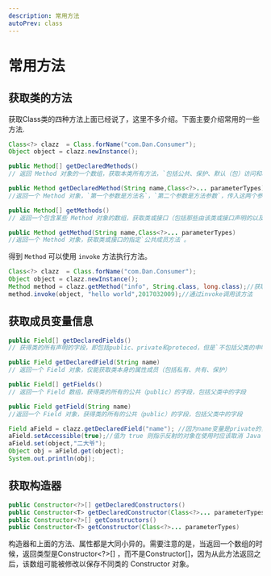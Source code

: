 ```yaml
---
description: 常用方法
autoPrev: class
---
```


# 常用方法

## 获取类的方法

获取Class类的四种方法上面已经说了，这里不多介绍。下面主要介绍常用的一些方法.

```java
Class<?> clazz  = Class.forName("com.Dan.Consumer");
Object object = clazz.newInstance();
```

```java
public Method[] getDeclaredMethods()
// 返回 Method 对象的一个数组，获取本类所有方法，`包括公共、保护、默认（包）访问和私有方法，但不包括继承的方法`。
```

 

```java
public Method getDeclaredMethod(String name,Class<?>... parameterTypes)
//返回一个 Method 对象，`第一个参数是方法名`，`第二个参数是方法参数`，传入这两个参数之后，便可以根据方法名和方法参数通过反射获取带有参数的方法
```

```java
public Method[] getMethods()
// 返回一个包含某些 Method 对象的数组，获取类或接口（包括那些由该类或接口声明的以及从超类和超接口继承的那些的类或接口）的`公共成员方法`。
```


```java
public Method getMethod(String name,Class<?>... parameterTypes)
//返回一个 Method 对象，获取类或接口的指定`公共成员方法`。
```

得到 `Method` 可以使用 `invoke` 方法执行方法。

```java
Class<?> clazz  = Class.forName("com.Dan.Consumer");
Object object = clazz.newInstance();
Method method = clazz.getMethod("info", String.class, long.class);//获取方法
method.invoke(object, "hello world",2017032009);//通过invoke调用该方法
```

## 获取成员变量信息


```java
public Field[] getDeclaredFields()
// 获得类的所有声明的字段，即包括public、private和proteced，但是`不包括父类的申明字段`。
```



```java
public Field getDeclaredField(String name)
// 返回一个 Field 对象，仅能获取类本身的属性成员（包括私有、共有、保护）

```


```java
public Field[] getFields()
// 返回一个 Field 数组，获得类的所有的公共（public）的字段，包括父类中的字段

```


```java
public Field getField(String name)
//返回一个 Field 对象，获得类的所有的公共（public）的字段，包括父类中的字段
```


```java
Field aField = clazz.getDeclaredField("name"); //因为name变量是private的，所以不能用getField方法
aField.setAccessible(true);//值为 true 则指示反射的对象在使用时应该取消 Java 语言访问检查。值为 false 则指示反射的对象应该实施 Java 语言访问检查。
aField.set(object,"二大爷");
Object obj = aField.get(object);
System.out.println(obj);
```

## 获取构造器

```java
public Constructor<?>[] getDeclaredConstructors()
public Constructor<T> getDeclaredConstructor(Class<?>... parameterTypes)
public Constructor<?>[] getConstructors()
public Constructor<T> getConstructor(Class<?>... parameterTypes)
```

构造器和上面的方法、属性都是大同小异的。需要注意的是，当返回一个数组的时候，返回类型是Constructor<?>[] ，而不是Constructor<T>[]，因为从此方法返回之后，该数组可能被修改以保存不同类的 Constructor 对象。
